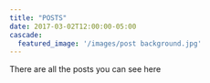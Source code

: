 ```yaml
---
title: "POSTS"
date: 2017-03-02T12:00:00-05:00
cascade:
  featured_image: '/images/post background.jpg'
---
```

There are all the posts you can see here